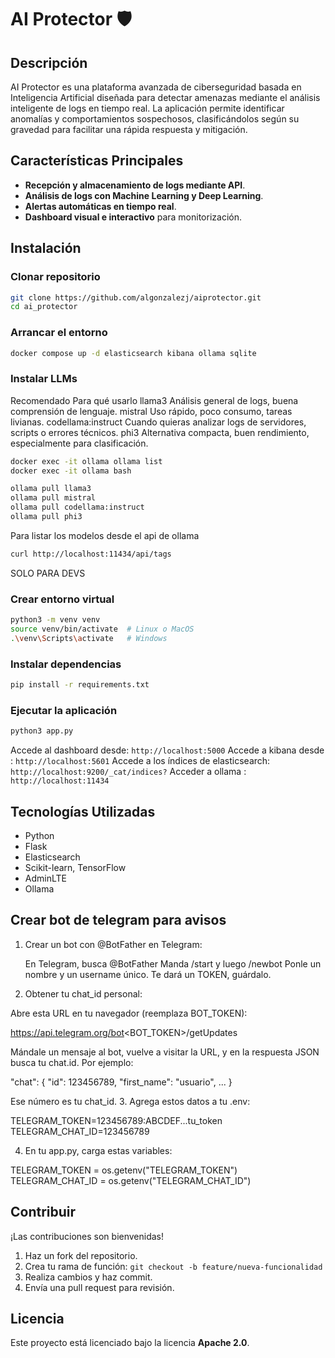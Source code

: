 # AI Protector 🛡️

## Descripción
AI Protector es una plataforma avanzada de ciberseguridad basada en Inteligencia Artificial diseñada para detectar amenazas mediante el análisis inteligente de logs en tiempo real. La aplicación permite identificar anomalías y comportamientos sospechosos, clasificándolos según su gravedad para facilitar una rápida respuesta y mitigación.

## Características Principales
- **Recepción y almacenamiento de logs mediante API**.
- **Análisis de logs con Machine Learning y Deep Learning**.
- **Alertas automáticas en tiempo real**.
- **Dashboard visual e interactivo** para monitorización.

## Instalación

### Clonar repositorio
```bash
git clone https://github.com/algonzalezj/aiprotector.git
cd ai_protector
```
### Arrancar el entorno
```bash
docker compose up -d elasticsearch kibana ollama sqlite
```

### Instalar LLMs
Recomendado	        Para qué usarlo
llama3              Análisis general de logs, buena comprensión de lenguaje.
mistral             Uso rápido, poco consumo, tareas livianas.
codellama:instruct	Cuando quieras analizar logs de servidores, scripts o errores técnicos.
phi3	              Alternativa compacta, buen rendimiento, especialmente para clasificación.
```bash
docker exec -it ollama ollama list
docker exec -it ollama bash

ollama pull llama3
ollama pull mistral
ollama pull codellama:instruct
ollama pull phi3
```
Para listar los modelos desde el api de ollama
```bash
curl http://localhost:11434/api/tags
```

SOLO PARA DEVS

### Crear entorno virtual
```bash
python3 -m venv venv
source venv/bin/activate  # Linux o MacOS
.\venv\Scripts\activate   # Windows
```

### Instalar dependencias
```bash
pip install -r requirements.txt
```

### Ejecutar la aplicación
```bash
python3 app.py
```

Accede al dashboard desde: `http://localhost:5000`
Accede a kibana desde : `http://localhost:5601`
Accede a los índices de elasticsearch: `http://localhost:9200/_cat/indices?`
Acceder a ollama : `http://localhost:11434` 

## Tecnologías Utilizadas
- Python
- Flask
- Elasticsearch
- Scikit-learn, TensorFlow
- AdminLTE
- Ollama

## Crear bot de telegram para avisos
1. Crear un bot con @BotFather en Telegram:

    En Telegram, busca @BotFather
    Manda /start y luego /newbot
    Ponle un nombre y un username único.
    Te dará un TOKEN, guárdalo.

2. Obtener tu chat_id personal:

Abre esta URL en tu navegador (reemplaza BOT_TOKEN):

https://api.telegram.org/bot<BOT_TOKEN>/getUpdates

Mándale un mensaje al bot, vuelve a visitar la URL, y en la respuesta JSON busca tu chat.id. Por ejemplo:

"chat": {
  "id": 123456789,
  "first_name": "usuario",
  ...
}

Ese número es tu chat_id.
3. Agrega estos datos a tu .env:

TELEGRAM_TOKEN=123456789:ABCDEF...tu_token
TELEGRAM_CHAT_ID=123456789

4. En tu app.py, carga estas variables:

TELEGRAM_TOKEN = os.getenv("TELEGRAM_TOKEN")
TELEGRAM_CHAT_ID = os.getenv("TELEGRAM_CHAT_ID")


## Contribuir
¡Las contribuciones son bienvenidas!

1. Haz un fork del repositorio.
2. Crea tu rama de función: `git checkout -b feature/nueva-funcionalidad`
3. Realiza cambios y haz commit.
4. Envía una pull request para revisión.

## Licencia
Este proyecto está licenciado bajo la licencia **Apache 2.0**.


